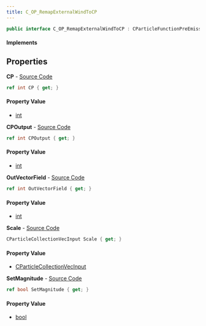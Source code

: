 ```yaml
---
title: C_OP_RemapExternalWindToCP
---
```


```csharp
public interface C_OP_RemapExternalWindToCP : CParticleFunctionPreEmission, CParticleFunctionOperator, CParticleFunction, ISchemaClass<CParticleFunction>, ISchemaClass<CParticleFunctionOperator>, ISchemaClass<CParticleFunctionPreEmission>, ISchemaClass<C_OP_RemapExternalWindToCP>, ISchemaField, ISchemaClass, INativeHandle
```

#### Implements

## Properties

**CP** - [Source Code](https://github.com/swiftly-solution/swiftlys2/blob/master/managed/src/SwiftlyS2.Generated/Schemas/Interfaces/C_OP_RemapExternalWindToCP.cs#L16)

```csharp
ref int CP { get; }
```

#### Property Value

- [int](https://learn.microsoft.com/dotnet/api/system.int32)

**CPOutput** - [Source Code](https://github.com/swiftly-solution/swiftlys2/blob/master/managed/src/SwiftlyS2.Generated/Schemas/Interfaces/C_OP_RemapExternalWindToCP.cs#L18)

```csharp
ref int CPOutput { get; }
```

#### Property Value

- [int](https://learn.microsoft.com/dotnet/api/system.int32)

**OutVectorField** - [Source Code](https://github.com/swiftly-solution/swiftlys2/blob/master/managed/src/SwiftlyS2.Generated/Schemas/Interfaces/C_OP_RemapExternalWindToCP.cs#L24)

```csharp
ref int OutVectorField { get; }
```

#### Property Value

- [int](https://learn.microsoft.com/dotnet/api/system.int32)

**Scale** - [Source Code](https://github.com/swiftly-solution/swiftlys2/blob/master/managed/src/SwiftlyS2.Generated/Schemas/Interfaces/C_OP_RemapExternalWindToCP.cs#L20)

```csharp
CParticleCollectionVecInput Scale { get; }
```

#### Property Value

- [CParticleCollectionVecInput](/docs/api/shared/schemadefinitions/cparticlecollectionvecinput)

**SetMagnitude** - [Source Code](https://github.com/swiftly-solution/swiftlys2/blob/master/managed/src/SwiftlyS2.Generated/Schemas/Interfaces/C_OP_RemapExternalWindToCP.cs#L22)

```csharp
ref bool SetMagnitude { get; }
```

#### Property Value

- [bool](https://learn.microsoft.com/dotnet/api/system.boolean)

